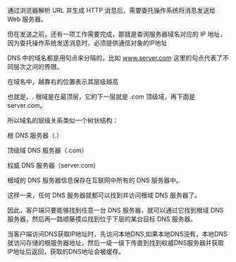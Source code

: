 通过浏览器解析 URL 并生成 HTTP 消息后，需要委托操作系统将消息发送给 Web 服务器。

但在发送之前，还有一项工作需要完成，那就是查询服务器域名对应的 IP 地址，因为委托操作系统发送消息时，必须提供通信对象的IP地址

DNS 中的域名都是用句点来分隔的，比如 www.server.com 这里的句点代表了不同层次之间的界限。

在域名中，越靠右的位置表示其层级越高

也就是，. 根域是在最顶层，它的下一层就是 .com 顶级域，再下面是 server.com。

所以域名的层级关系类似一个树状结构：

根 DNS 服务器（.）

顶级域 DNS 服务器（.com）

权威 DNS 服务器（server.com)

根域的 DNS 服务器信息保存在互联网中所有的 DNS 服务器中。

这样一来，任何 DNS 服务器就都可以找到并访问根域 DNS 服务器了。

因此，客户端只要能够找到任意一台 DNS 服务器，就可以通过它找到根域 DNS 服务器，然后再一路顺藤摸瓜找到位于下层的某台目标 DNS 服务器。

当客户端访问DNS获取IP地址时，先访问本地DNS,如果本地DNS没有，本地DNS就访问存储的根服务器地址，然后一级一级下传直到找到权威DNS服务器并获取IP地址后返回，获取的DNS地址会被缓存。